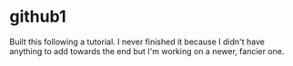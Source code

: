 # github1
Built this following a tutorial. I never finished it because I didn't have anything to add towards the end but I'm working on a newer, fancier one.
